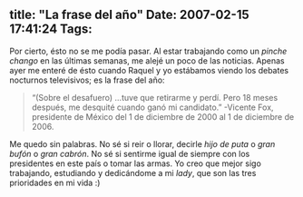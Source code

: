 title: "La frase del año"
Date: 2007-02-15 17:41:24
Tags: 
---
<p>Por cierto, ésto no se me podía pasar. Al estar trabajando como un <em>pinche chango</em> en las últimas semanas, me alejé un poco de las noticias. Apenas ayer me enteré de ésto cuando Raquel y yo estábamos viendo los debates nocturnos televisivos; es la frase del año:
</p>
<blockquote>&#8220;(Sobre el desafuero) &#8230;tuve que retirarme y perdí. Pero 18 meses después, me desquité cuando ganó mi candidato.&#8221; -Vicente Fox, presidente de México del 1 de diciembre de 2000 al 1 de diciembre de 2006.</blockquote>
<p>
Me quedo sin palabras. No sé si reir o llorar, decirle <em>hijo de puta</em> o <em>gran bufón</em> o <em>gran cabrón</em>. No sé si sentirme igual de siempre con los presidentes en este país o tomar las armas. Yo creo que mejor sigo trabajando, estudiando y dedicándome a mi <em>lady</em>, que son las tres prioridades en mi vida :) </p>

